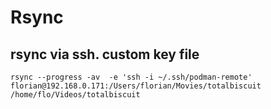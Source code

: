 # Rsync

## rsync via ssh. custom key file

```
rsync --progress -av  -e 'ssh -i ~/.ssh/podman-remote' florian@192.168.0.171:/Users/florian/Movies/totalbiscuit  /home/flo/Videos/totalbiscuit
```
